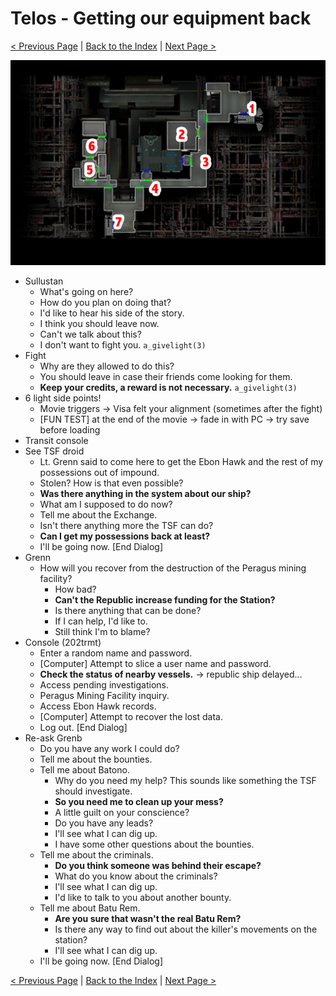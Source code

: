 # Telos - Getting our equipment back

[< Previous Page](./02_Telos.md) |
[Back to the Index](../index.md) |
[Next Page >](./04_Telos.md)

![](img/03_Telos/03_Telos_map.png)

- Sullustan
    - What's going on here?
    - How do you plan on doing that?
    - I'd like to hear his side of the story.
    - I think you should leave now.
    - Can't we talk about this?
    - I don't want to fight you. `a_givelight(3)`
- Fight
    - Why are they allowed to do this?
    - You should leave in case their friends come looking for them.
    - **Keep your credits, a reward is not necessary.** `a_givelight(3)`
- 6 light side points!
  - Movie triggers -> Visa felt your alignment (sometimes after the fight)
  - [FUN TEST] at the end of the movie -> fade in with PC -> try save before loading
- Transit console
- See TSF droid
  - Lt. Grenn said to come here to get the Ebon Hawk and the rest of my possessions out of impound.
  - Stolen? How is that even possible?
  - **Was there anything in the system about our ship?**
  - What am I supposed to do now?
  - Tell me about the Exchange.
  - Isn't there anything more the TSF can do?
  - **Can I get my possessions back at least?**
  - I'll be going now. [End Dialog]
- Grenn
  - How will you recover from the destruction of the Peragus mining facility?
    - How bad?
    - **Can't the Republic increase funding for the Station?**
    - Is there anything that can be done?
    - If I can help, I'd like to.
    - Still think I'm to blame?
- Console (202trmt)
  - Enter a random name and password.
  - [Computer] Attempt to slice a user name and password.
  - **Check the status of nearby vessels.** -> republic ship delayed...
  - Access pending investigations.
  - Peragus Mining Facility inquiry.
  - Access Ebon Hawk records.
  - [Computer] Attempt to recover the lost data.
  - Log out. [End Dialog]
- Re-ask Grenb
    - Do you have any work I could do?
    - Tell me about the bounties.
    - Tell me about Batono.
        - Why do you need my help? This sounds like something the TSF should investigate.
        - **So you need me to clean up your mess?**
        - A little guilt on your conscience?
        - Do you have any leads?
        - I'll see what I can dig up.
        - I have some other questions about the bounties.
    - Tell me about the criminals.
        - **Do you think someone was behind their escape?**
        - What do you know about the criminals?
        - I'll see what I can dig up.
        - I'd like to talk to you about another bounty.
    - Tell me about Batu Rem.
        - **Are you sure that wasn't the real Batu Rem?**
        - Is there any way to find out about the killer's movements on the station?
        - I'll see what I can dig up.
    - I'll be going now. [End Dialog]


[< Previous Page](./02_Telos.md) |
[Back to the Index](../index.md) |
[Next Page >](./04_Telos.md)
